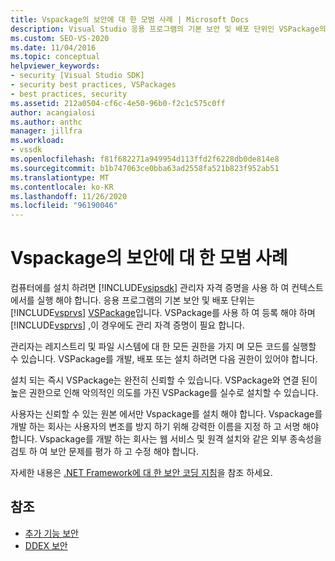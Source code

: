 ```yaml
---
title: Vspackage의 보안에 대 한 모범 사례 | Microsoft Docs
description: Visual Studio 응용 프로그램의 기본 보안 및 배포 단위인 VSPackage의 보안에 대 한 모범 사례에 대해 알아봅니다.
ms.custom: SEO-VS-2020
ms.date: 11/04/2016
ms.topic: conceptual
helpviewer_keywords:
- security [Visual Studio SDK]
- security best practices, VSPackages
- best practices, security
ms.assetid: 212a0504-cf6c-4e50-96b0-f2c1c575c0ff
author: acangialosi
ms.author: anthc
manager: jillfra
ms.workload:
- vssdk
ms.openlocfilehash: f81f682271a949954d113ffd2f6228db0de814e8
ms.sourcegitcommit: b1b747063ce0bba63ad2558fa521b823f952ab51
ms.translationtype: MT
ms.contentlocale: ko-KR
ms.lasthandoff: 11/26/2020
ms.locfileid: "96190046"
---
```

# <a name="best-practices-for-security-in-vspackages"></a>Vspackage의 보안에 대 한 모범 사례
컴퓨터에를 설치 하려면 [!INCLUDE[vsipsdk](../../extensibility/includes/vsipsdk_md.md)] 관리자 자격 증명을 사용 하 여 컨텍스트에서를 실행 해야 합니다. 응용 프로그램의 기본 보안 및 배포 단위는 [!INCLUDE[vsprvs](../../code-quality/includes/vsprvs_md.md)] [VSPackage](../../extensibility/internals/vspackages.md)입니다. VSPackage를 사용 하 여 등록 해야 하며 [!INCLUDE[vsprvs](../../code-quality/includes/vsprvs_md.md)] ,이 경우에도 관리 자격 증명이 필요 합니다.

 관리자는 레지스트리 및 파일 시스템에 대 한 모든 권한을 가지 며 모든 코드를 실행할 수 있습니다. VSPackage를 개발, 배포 또는 설치 하려면 다음 권한이 있어야 합니다.

 설치 되는 즉시 VSPackage는 완전히 신뢰할 수 있습니다. VSPackage와 연결 된이 높은 권한으로 인해 악의적인 의도를 가진 VSPackage를 실수로 설치할 수 있습니다.

 사용자는 신뢰할 수 있는 원본 에서만 Vspackage를 설치 해야 합니다. Vspackage를 개발 하는 회사는 사용자의 변조를 방지 하기 위해 강력한 이름을 지정 하 고 서명 해야 합니다. Vspackage를 개발 하는 회사는 웹 서비스 및 원격 설치와 같은 외부 종속성을 검토 하 여 보안 문제를 평가 하 고 수정 해야 합니다.

 자세한 내용은 [.NET Framework에 대 한 보안 코딩 지침](/previous-versions/visualstudio/visual-studio-2008/d55zzx87(v=vs.90))을 참조 하세요.

## <a name="see-also"></a>참조
- [추가 기능 보안](/previous-versions/1326zbk3(v=vs.140))
- [DDEX 보안](/previous-versions/bb163703(v=vs.140))